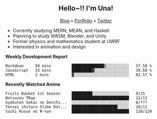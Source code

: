 <h2 align="center">
  Hello~!! I'm Una!
</h2>

<p align="center">
  <a href="https://anarchy.website/">Blog</a> &bull;
  <a href="https://una-ada.github.io/">Portfolio</a> &bull;
  <a href="https://twitter.com/unaxiii">Twitter</a>
</p>

- Currently studying MERN, MEAN, and Haskell
- Planning to study WASM, Blender, and Unity
- Former physics and mathematics student at UWRF
- Interested in animation and design

**Weekly Development Report**

<!--START_SECTION:waka-->
```text
Markdown     50 mins         ██████████████▒░░░░░░░░░░   57.58 % 
JavaScript   33 mins         █████████▓░░░░░░░░░░░░░░░   38.68 % 
HTML         2 mins          ▓░░░░░░░░░░░░░░░░░░░░░░░░   02.57 % 
```
<!--END_SECTION:waka-->

**Recently Watched Anime**

<!-- RECENT-ANIME:START -->

    Fruits Basket 1st Season     █████████░░░░░░░░░░░░░░░░   9/25
    Netsuzou TRap                █████████████████████████   12/12
    Gyakuten Sekai no Denchi...  ░░░░░░░░░░░░░░░░░░░░░░░░░   0/???
    Tensei shitara Slime Dat...  ████████████████████░░░░░   10/12
    Saiki Kusuo no Ψ-nan         █████████████████████████   120/120
<!-- RECENT-ANIME:END -->
